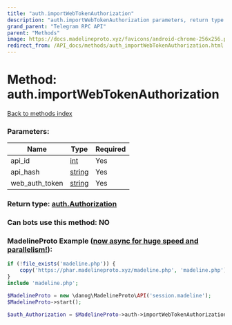 ```yaml
---
title: "auth.importWebTokenAuthorization"
description: "auth.importWebTokenAuthorization parameters, return type and example"
grand_parent: "Telegram RPC API"
parent: "Methods"
image: https://docs.madelineproto.xyz/favicons/android-chrome-256x256.png
redirect_from: /API_docs/methods/auth_importWebTokenAuthorization.html
---
```

# Method: auth.importWebTokenAuthorization
[Back to methods index](index.html)



### Parameters:

| Name     |    Type       | Required |
|----------|---------------|----------|
|api\_id|[int](/API_docs/types/int.html) | Yes|
|api\_hash|[string](/API_docs/types/string.html) | Yes|
|web\_auth\_token|[string](/API_docs/types/string.html) | Yes|


### Return type: [auth.Authorization](/API_docs/types/auth.Authorization.html)

### Can bots use this method: **NO**


### MadelineProto Example ([now async for huge speed and parallelism!](https://docs.madelineproto.xyz/docs/ASYNC.html)):


```php
if (!file_exists('madeline.php')) {
    copy('https://phar.madelineproto.xyz/madeline.php', 'madeline.php');
}
include 'madeline.php';

$MadelineProto = new \danog\MadelineProto\API('session.madeline');
$MadelineProto->start();

$auth_Authorization = $MadelineProto->auth->importWebTokenAuthorization(api_id: int, api_hash: 'string', web_auth_token: 'string', );
```

